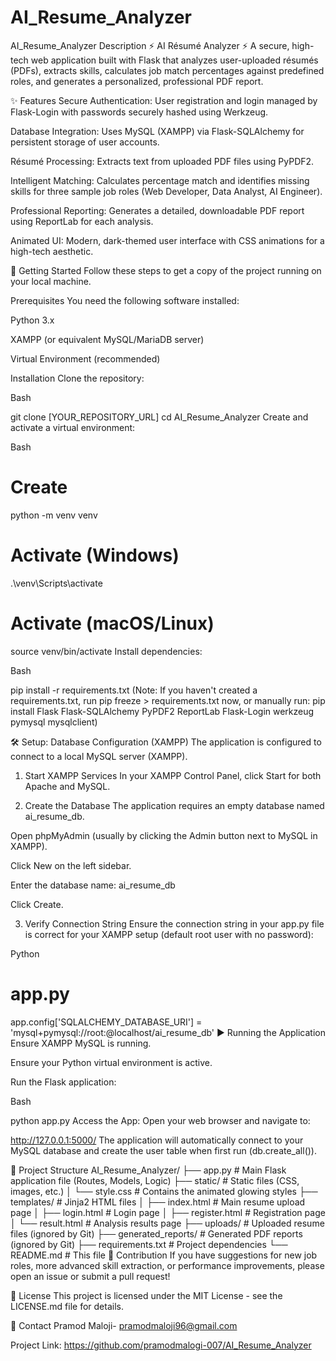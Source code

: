 # AI_Resume_Analyzer
AI_Resume_Analyzer Description
⚡ AI Résumé Analyzer ⚡
A secure, high-tech web application built with Flask that analyzes user-uploaded résumés (PDFs), extracts skills, calculates job match percentages against predefined roles, and generates a personalized, professional PDF report.

✨ Features
Secure Authentication: User registration and login managed by Flask-Login with passwords securely hashed using Werkzeug.

Database Integration: Uses MySQL (XAMPP) via Flask-SQLAlchemy for persistent storage of user accounts.

Résumé Processing: Extracts text from uploaded PDF files using PyPDF2.

Intelligent Matching: Calculates percentage match and identifies missing skills for three sample job roles (Web Developer, Data Analyst, AI Engineer).

Professional Reporting: Generates a detailed, downloadable PDF report using ReportLab for each analysis.

Animated UI: Modern, dark-themed user interface with CSS animations for a high-tech aesthetic.

🚀 Getting Started
Follow these steps to get a copy of the project running on your local machine.

Prerequisites
You need the following software installed:

Python 3.x

XAMPP (or equivalent MySQL/MariaDB server)

Virtual Environment (recommended)

Installation
Clone the repository:

Bash

git clone [YOUR_REPOSITORY_URL]
cd AI_Resume_Analyzer
Create and activate a virtual environment:

Bash

# Create
python -m venv venv

# Activate (Windows)
.\venv\Scripts\activate

# Activate (macOS/Linux)
source venv/bin/activate
Install dependencies:

Bash

pip install -r requirements.txt
(Note: If you haven't created a requirements.txt, run pip freeze > requirements.txt now, or manually run: pip install Flask Flask-SQLAlchemy PyPDF2 ReportLab Flask-Login werkzeug pymysql mysqlclient)

🛠️ Setup: Database Configuration (XAMPP)
The application is configured to connect to a local MySQL server (XAMPP).

1. Start XAMPP Services
In your XAMPP Control Panel, click Start for both Apache and MySQL.

2. Create the Database
The application requires an empty database named ai_resume_db.

Open phpMyAdmin (usually by clicking the Admin button next to MySQL in XAMPP).

Click New on the left sidebar.

Enter the database name: ai_resume_db

Click Create.

3. Verify Connection String
Ensure the connection string in your app.py file is correct for your XAMPP setup (default root user with no password):

Python

# app.py
app.config['SQLALCHEMY_DATABASE_URI'] = 'mysql+pymysql://root:@localhost/ai_resume_db'
▶️ Running the Application
Ensure XAMPP MySQL is running.

Ensure your Python virtual environment is active.

Run the Flask application:

Bash

python app.py
Access the App: Open your web browser and navigate to:

http://127.0.0.1:5000/
The application will automatically connect to your MySQL database and create the user table when first run (db.create_all()).

📂 Project Structure
AI_Resume_Analyzer/
├── app.py             # Main Flask application file (Routes, Models, Logic)
├── static/            # Static files (CSS, images, etc.)
│   └── style.css      # Contains the animated glowing styles
├── templates/         # Jinja2 HTML files
│   ├── index.html     # Main resume upload page
│   ├── login.html     # Login page
│   ├── register.html  # Registration page
│   └── result.html    # Analysis results page
├── uploads/           # Uploaded resume files (ignored by Git)
├── generated_reports/ # Generated PDF reports (ignored by Git)
├── requirements.txt   # Project dependencies
└── README.md          # This file
🤝 Contribution
If you have suggestions for new job roles, more advanced skill extraction, or performance improvements, please open an issue or submit a pull request!

📄 License
This project is licensed under the MIT License - see the LICENSE.md file for details.

📧 Contact
Pramod Maloji- pramodmaloji96@gmail.com

Project Link: https://github.com/pramodmalogi-007/AI_Resume_Analyzer

